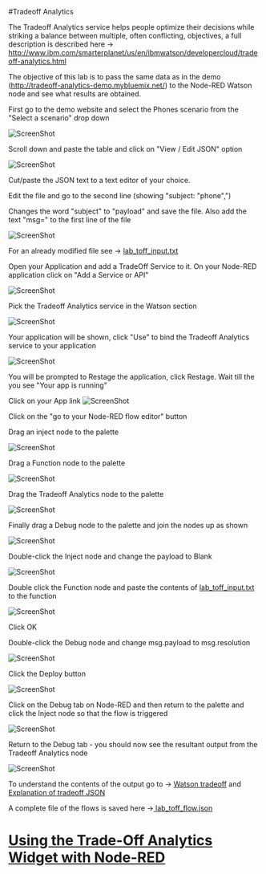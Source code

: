 #Tradeoff Analytics

The Tradeoff Analytics service helps people optimize their decisions while striking a balance between multiple, often conflicting, objectives, a full description is described here -> 
http://www.ibm.com/smarterplanet/us/en/ibmwatson/developercloud/tradeoff-analytics.html

The objective of this lab is to pass the same data as in the demo (http://tradeoff-analytics-demo.mybluemix.net/) to the Node-RED Watson node and see what results are obtained.

First go to the demo website and select the Phones scenario from the "Select a scenario" drop down

![ScreenShot](images/toff_scenario_phones.png)

Scroll down and paste the table and click on "View / Edit JSON" option

![ScreenShot](images/toff_view_edit_json.png)

Cut/paste the JSON text to a text editor of your choice.

Edit the file and go to the second line (showing "subject: "phone",")

Changes the word "subject" to "payload" and save the file.  Also add the text "msg=" to the first line of the file

![ScreenShot](images/toff_change_json.png)

For an already modified file see ->  [lab_toff_input.txt](lab_toff_input.txt)

Open your Application and add a TradeOff Service to it.  On your Node-RED application click on "Add a Service or API"

![ScreenShot](images/toff_Add_Service.png)

Pick the Tradeoff Analytics service in the Watson section

![ScreenShot](images/toff_Watson_toff_service.png)

Your application will be shown, click "Use" to bind the Tradeoff Analytics service to your application

![ScreenShot](images/toff_Add_Service_Use.png)

You will be prompted to Restage the application, click Restage.  Wait till the you see "Your app is running"

Click on your App link
![ScreenShot](images/toff_Go_to_Node_RED_flow_editor.png)

Click on the "go to your Node-RED flow editor" button

Drag an inject node to the palette

![ScreenShot](images/toff_inject_node.png)

Drag a Function node to the palette

![ScreenShot](images/toff_function_node.png)

Drag the Tradeoff Analytics node to the palette

![ScreenShot](images/toff_tradeoff_node.png)

Finally drag a Debug node to the palette and join the nodes up as shown

![ScreenShot](images/toff_debug_node.png)

Double-click the Inject node and change the payload to Blank

![ScreenShot](images/toff_inject_blank.png)

Double click the Function node and paste the contents of [lab_toff_input.txt](lab_toff_input.txt) to the function

![ScreenShot](images/toff_function_node_paste.png)

Click OK

Double-click the Debug node and change msg.payload to msg.resolution

![ScreenShot](images/toff_debug_node_contents.png)

Click the Deploy button

![ScreenShot](images/toff_deploy.png)

Click on the Debug tab on Node-RED and then return to the palette and click the Inject node so that the flow is triggered

![ScreenShot](images/toff_inject_click.png)

Return to the Debug tab - you should now see the resultant output from the Tradeoff Analytics node

![ScreenShot](images/toff_output.png)

To understand the contents of the output go to ->  [Watson tradeoff](https://www.ibm.com/smarterplanet/us/en/ibmwatson/developercloud/doc/tradeoff_analytics/inout.shtml) and [Explanation of tradeoff JSON](https://developer.ibm.com/answers/questions/191441/need_explanation_of_solutionperspective_response_f.html)

A complete file of the flows is saved here ->[ lab_toff_flow.json](lab_toff_flow.json)

# [Using the Trade-Off Analytics Widget with Node-RED](../../watson_advanced_labs/tradeoff_analytics_widget/lab_tradeoff_analytics_widget.md)
